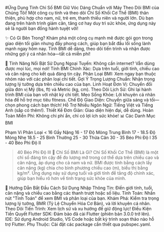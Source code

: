 #Ứng Dụng Tính Chỉ Số BMI
Giữ Vóc Dáng Chuẩn với Máy Theo Dõi BMI của Chúng Tôi!
Một công cụ tính và theo dõi Chỉ Số Khối Cơ Thể (BMI) thân thiện, phù hợp cho nam, nữ, trẻ em, thanh thiếu niên và người lớn. Dù bạn đang trên hành trình giảm cân, tăng cơ hay duy trì sức khỏe, ứng dụng này sẽ là người bạn đồng hành tuyệt vời!

✨ Có Gì Bên Trong?
Khám phá một công cụ mạnh mẽ được gói gọn trong giao diện tối giản nhưng đầy phong cách, giúp bạn bắt đầu lối sống lành mạnh ngay hôm nay. Tính BMI dễ dàng, theo dõi tiến trình và nhận được những gợi ý cá nhân hóa—tất cả miễn phí!

🌟 Tính Năng Nổi Bật
Sử Dụng Ngoại Tuyến: Không cần internet? Vẫn dùng được mọi lúc, mọi nơi!
Tính BMI Chính Xác: Dựa trên tuổi, giới tính, chiều cao và cân nặng cho kết quả đáng tin cậy.
Phân Loại BMI: Xem ngay bạn thuộc nhóm nào với các phân loại chi tiết.
Gợi Ý Trọng Lượng Chuẩn: Nhận trọng lượng lý tưởng dựa trên chiều cao của bạn.
Linh Hoạt Đơn Vị: Chuyển đổi giữa đơn vị Mỹ (lbs, ft) và Metric (kg, cm).
Theo Dõi Lịch Sử: Ghi lại hành trình BMI của bạn với nhật ký chi tiết.
Mẹo Sống Khỏe: Lời khuyên cá nhân hóa để hỗ trợ mục tiêu fitness.
Chế Độ Giao Diện: Chuyển giữa sáng và tối—chọn phong cách bạn thích!
Hỗ Trợ Nhiều Ngôn Ngữ: Tiếng Việt và Tiếng Anh (sắp có thêm!).
Thiết Kế Đơn Giản: Giao diện hiện đại, dễ dùng.
Hoàn Toàn Miễn Phí: Không chi phí ẩn, chỉ có lợi ích sức khỏe!
📊 Các Danh Mục BMI

Phạm Vi	Phân Loại
< 16	Gầy Nặng
16 - 17	Độ Mỏng Trung Bình
17 - 18.5	Độ Mỏng Nhẹ
18.5 - 25	Bình Thường
25 - 30	Thừa Cân
30 - 35	Béo Phì Độ I
35 - 40	Béo Phì Độ II
> 40	Béo Phì Độ III
🤔 Chỉ Số BMI Là Gì?
Chỉ Số Khối Cơ Thể (BMI) là một chỉ số đáng tin cậy để đo lượng mỡ trong cơ thể dựa trên chiều cao và cân nặng, áp dụng cho cả nam và nữ. BMI được tính bằng cách lấy cân nặng (kg) chia cho bình phương chiều cao (m), biểu thị bằng kg/m². Ứng dụng này sử dụng tuổi và giới tính để tăng độ chính xác, giúp bạn hiểu rõ hơn về tình trạng sức khỏe của mình.

🚀 Hướng Dẫn Bắt Đầu
Cách Sử Dụng
Nhập Thông Tin: Điền giới tính, tuổi, cân nặng và chiều cao bằng các thanh trượt hoặc số liệu.
Tính Toán: Nhấn nút "Tính Toán" để xem BMI và phân loại của bạn.
Khám Phá: Kiểm tra trọng lượng lý tưởng, BMR (Tỷ Lệ Chuyển Hóa Cơ Bản), và lời khuyên cá nhân.
Theo Dõi Tiến Trình: Xem lịch sử và xu hướng để giữ động lực!
Điều Kiện Tiền Quyết
Flutter SDK: Đảm bảo đã cài Flutter (phiên bản 3.0.0 trở lên).
IDE: Sử dụng Android Studio, VS Code hoặc bất kỳ trình soạn thảo nào hỗ trợ Flutter.
Phụ Thuộc: Cài đặt các package cần thiết qua pubspec.yaml.
